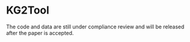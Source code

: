 # KG2Tool
The code and data are still under compliance review and will be released after the paper is accepted.
